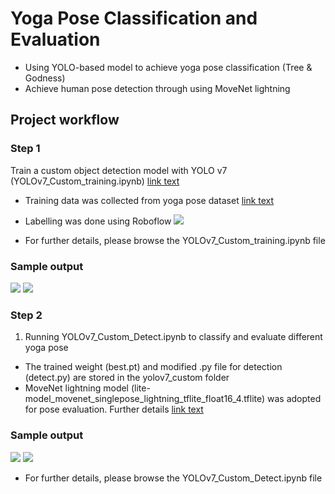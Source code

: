 # Yoga Pose Classification and Evaluation
* Using YOLO-based model to achieve yoga pose classification (Tree & Godness)
* Achieve human pose detection through using MoveNet lightning 

## Project workflow
### Step 1
Train a custom object detection model with YOLO v7 (YOLOv7_Custom_training.ipynb) [link text](https://github.com/WongKinYiu/yolov7)

* Training data was collected from yoga pose dataset [link text](https://www.kaggle.com/datasets/niharika41298/yoga-poses-dataset)
* Labelling was done using Roboflow
![](https://drive.google.com/uc?export=view&id=1Z9D9aoqciDhjJaAB-_uRU8MsFgQl1CLs)

* For further details, please browse the YOLOv7_Custom_training.ipynb file
### Sample output
![](https://drive.google.com/uc?export=view&id=1xOnYO71Jk8NxO9uXLudqP33Ux0HEnH_E) ![](https://drive.google.com/uc?export=view&id=1yM1zoBJK2ahXr7Urq1l7wabNkRcywoYz)

### Step 2
1. Running YOLOv7_Custom_Detect.ipynb to classify and evaluate different yoga pose
* The trained weight (best.pt) and modified .py file for detection (detect.py) are stored in the yolov7_custom folder
* MoveNet lightning model (lite-model_movenet_singlepose_lightning_tflite_float16_4.tflite) was adopted for pose evaluation. Further details [link text](https://tfhub.dev/google/movenet/multipose/lightning/1)

### Sample output
![](https://drive.google.com/uc?export=view&id=1uiDuYgg8dFci2DkT1bZ34wZ8yfbToZSK) ![](https://drive.google.com/uc?export=view&id=1U5oD6SBuyCByD_CHonlgK09oB6fH0EgP)

* For further details, please browse the YOLOv7_Custom_Detect.ipynb file

